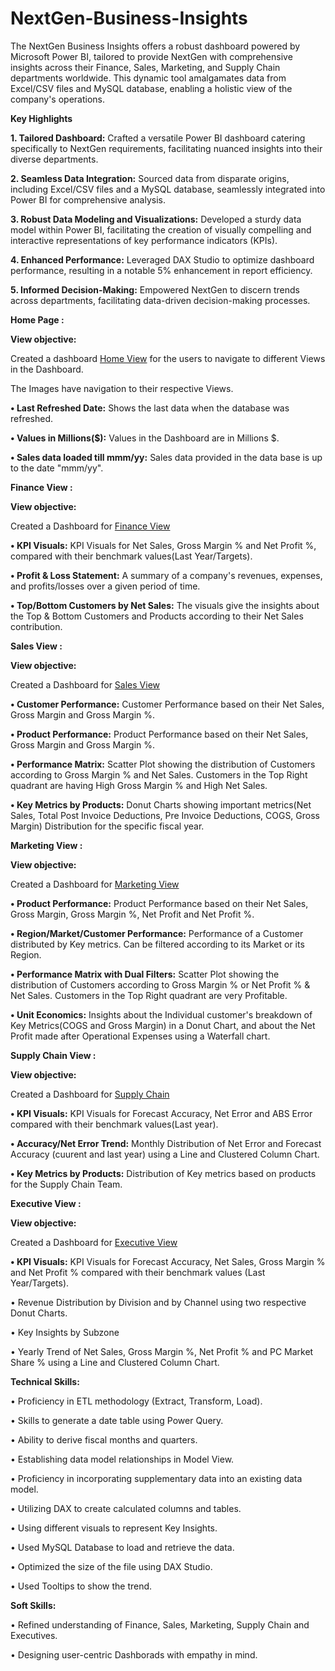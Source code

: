 # NextGen-Business-Insights

The NextGen Business Insights offers a robust dashboard powered by Microsoft Power BI, tailored to provide NextGen with comprehensive insights across their Finance, Sales, Marketing, and Supply Chain departments worldwide. This dynamic tool amalgamates data from Excel/CSV files and MySQL database, enabling a holistic view of the company's operations.

**Key Highlights**

**1. Tailored Dashboard:** Crafted a versatile Power BI dashboard catering specifically to NextGen requirements, facilitating nuanced insights into their diverse departments.

**2. Seamless Data Integration:** Sourced data from disparate origins, including Excel/CSV files and a MySQL database, seamlessly integrated into Power BI for comprehensive analysis.

**3. Robust Data Modeling and Visualizations:** Developed a sturdy data model within Power BI, facilitating the creation of visually compelling and interactive representations of key performance indicators (KPIs).

**4. Enhanced Performance:** Leveraged DAX Studio to optimize dashboard performance, resulting in a notable 5% enhancement in report efficiency.

**5. Informed Decision-Making:** Empowered NextGen to discern trends across departments, facilitating data-driven decision-making processes.

**Home Page :**

**View objective:**

Created a dashboard [Home View](https://github.com/Swathimrs/NextGen-Business-Insights/blob/main/Home%20Page.png)  for the users to navigate to different Views in the Dashboard.
   
The Images have navigation to their respective Views.
   
**•	Last Refreshed Date:** Shows the last data when the database was refreshed.

**•	Values in Millions($):** Values in the Dashboard are in Millions $.

**•	Sales data loaded till mmm/yy:** Sales data provided in the data base is up to the date "mmm/yy".

**Finance View :**

**View objective:**

Created a Dashboard for [Finance View](https://github.com/Swathimrs/NextGen-Business-Insights/blob/main/Finance%20View.png)
   
**•	KPI Visuals:** KPI Visuals for Net Sales, Gross Margin % and Net Profit %, compared with their benchmark values(Last Year/Targets).

**•	Profit & Loss Statement:** A summary of a company's revenues, expenses, and profits/losses over a given period of time.

**•	Top/Bottom Customers by Net Sales:** The visuals give the insights about the Top & Bottom Customers and Products according to their Net Sales contribution.

**Sales View :**

**View objective:**

Created a Dashboard for [Sales View](https://github.com/Swathimrs/NextGen-Business-Insights/blob/main/Sales%20View.png)

**• Customer Performance:** Customer Performance based on their Net Sales, Gross Margin and Gross Margin %.

**•	Product Performance:** Product Performance based on their Net Sales, Gross Margin and Gross Margin %.

**•	Performance Matrix:** Scatter Plot showing the distribution of Customers according to Gross Margin % and Net Sales. Customers in the Top Right quadrant are having High Gross Margin % and High Net Sales.

**•	Key Metrics by Products:** Donut Charts showing important metrics(Net Sales, Total Post Invoice Deductions, Pre Invoice Deductions, COGS, Gross Margin) Distribution for the specific fiscal year.

**Marketing View :**

**View objective:**

Created a Dashboard for [Marketing View](https://github.com/Swathimrs/NextGen-Business-Insights/blob/main/Marketing%20View.png)
   
**•	Product Performance:** Product Performance based on their Net Sales, Gross Margin, Gross Margin %, Net Profit and Net Profit %.

**•	Region/Market/Customer Performance:** Performance of a Customer distributed by Key metrics. Can be filtered according to its Market or its Region.

**•	Performance Matrix with Dual Filters:** Scatter Plot showing the distribution of Customers according to Gross Margin % or Net Profit % & Net Sales. Customers in the Top Right quadrant are very Profitable.

**•	Unit Economics:** Insights about the Individual customer's breakdown of Key Metrics(COGS and Gross Margin) in a Donut Chart, and about the Net Profit made after Operational Expenses using a Waterfall chart.

**Supply Chain View :**

**View objective:**

Created a Dashboard for [Supply Chain](https://github.com/Swathimrs/NextGen-Business-Insights/blob/main/Supply%20Chain.png)
   
**•	KPI Visuals:** KPI Visuals for Forecast Accuracy, Net Error and ABS Error compared with their benchmark values(Last year).

**•	Accuracy/Net Error Trend:** Monthly Distribution of Net Error and Forecast Accuracy (cuurent and last year) using a Line and Clustered Column Chart.

**•	Key Metrics by Products:** Distribution of Key metrics based on products for the Supply Chain Team.

**Executive View :**

**View objective:**

Created a Dashboard for [Executive View](https://github.com/Swathimrs/NextGen-Business-Insights/blob/main/Executive%20View.png)
   
**•	KPI Visuals:** KPI Visuals for Forecast Accuracy, Net Sales, Gross Margin % and Net Profit % compared with their benchmark values (Last Year/Targets).

•	Revenue Distribution by Division and by Channel using two respective Donut Charts.

•	Key Insights by Subzone

•	Yearly Trend of Net Sales, Gross Margin %, Net Profit % and PC Market Share % using a Line and Clustered Column Chart.

**Technical Skills:**

•	  Proficiency in ETL methodology (Extract, Transform, Load).

•	  Skills to generate a date table using Power Query.

•	  Ability to derive fiscal months and quarters.

•	  Establishing data model relationships in Model View.

•	  Proficiency in incorporating supplementary data into an existing data model.

•	  Utilizing DAX to create calculated columns and tables.

•	  Using different visuals to represent Key Insights.

•	  Used MySQL Database to load and retrieve the data.

•	  Optimized the size of the file using DAX Studio.

•	  Used Tooltips to show the trend.

**Soft Skills:**

•	  Refined understanding of Finance, Sales, Marketing, Supply Chain and Executives.

•	  Designing user-centric Dashborads with empathy in mind.
